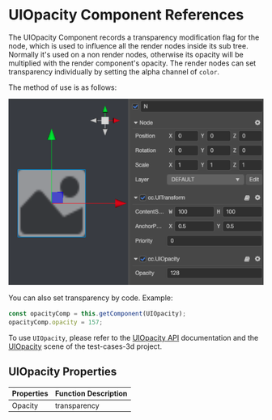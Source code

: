 # UIOpacity Component References

The UIOpacity Component records a transparency modification flag for the node, which is used to influence all the render nodes inside its sub tree. Normally it's used on a non render nodes, otherwise its opacity will be multiplied with the render component's opacity. The render nodes can set transparency individually by setting the alpha channel of `color`.

The method of use is as follows:

![ui-opacity](uiopacity/ui-opacity.png)

You can also set transparency by code. Example:

```ts
const opacityComp = this.getComponent(UIOpacity);
opacityComp.opacity = 157;
```

To use `UIOpacity`, please refer to the [UIOpacity API](https://docs.cocos.com/creator/3.0/api/en/classes/ui.uiopacity.html) documentation and the [UIOpacity](https://github.com/cocos-creator/test-cases-3d/tree/master/assets/cases/ui/other/opacity) scene of the test-cases-3d project.

## UIOpacity Properties

| Properties | Function Description |
| -------- | ----------- |
| Opacity        | transparency |
